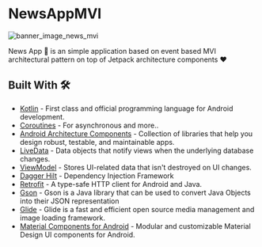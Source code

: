 # NewsAppMVI
![banner_image_news_mvi](https://user-images.githubusercontent.com/42339771/84754229-b6ef7100-afdd-11ea-9233-57e64db54816.jpg)

News App 📰 is an simple application based on event based MVI architectural pattern on top of Jetpack architecture components ❤️

## Built With 🛠
- [Kotlin](https://kotlinlang.org/) - First class and official programming language for Android development.
- [Coroutines](https://kotlinlang.org/docs/reference/coroutines-overview.html) - For asynchronous and more..
- [Android Architecture Components](https://developer.android.com/topic/libraries/architecture) - Collection of libraries that help you design robust, testable, and maintainable apps.
- [LiveData](https://developer.android.com/topic/libraries/architecture/livedata) - Data objects that notify views when the underlying database changes.
- [ViewModel](https://developer.android.com/topic/libraries/architecture/viewmodel) - Stores UI-related data that isn't destroyed on UI changes. 
- [Dagger Hilt](https://dagger.dev/hilt/) - Dependency Injection Framework
- [Retrofit](https://square.github.io/retrofit/) - A type-safe HTTP client for Android and Java.
- [Gson](https://github.com/google/gson) - Gson is a Java library that can be used to convert Java Objects into their JSON representation
- [Glide](https://github.com/bumptech/glide) - Glide is a fast and efficient open source media management and image loading framework.
- [Material Components for Android](https://github.com/material-components/material-components-android) - Modular and customizable Material Design UI components for Android.
